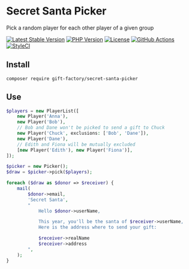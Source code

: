 # Secret Santa Picker

Pick a random player for each other player of a given group

[![Latest Stable Version](https://poser.pugx.org/gift-factory/secret-santa-picker/v/stable.png)](https://packagist.org/packages/gift-factory/secret-santa-picker)
[![PHP Version](https://img.shields.io/packagist/php-v/gift-factory/secret-santa-picker.svg)](https://php.net)
[![License](https://poser.pugx.org/gift-factory/secret-santa-picker/license)](https://packagist.org/packages/gift-factory/secret-santa-picker)
[![GitHub Actions](https://img.shields.io/endpoint.svg?url=https%3A%2F%2Factions-badge.atrox.dev%2Fgift-factory%2Fsecret-santa-picker%2Fbadge&label=Build&logo=none)](https://github.com/gift-factory/secret-santa-picker/actions)
[![StyleCI](https://styleci.io/repos/717786903/shield?style=flat)](https://styleci.io/repos/717786903)

## Install

```shell
composer require gift-factory/secret-santa-picker
```

## Use

```php
$players = new PlayerList([
    new Player('Anna'),
    new Player('Bob'),
    // Bob and Dane won't be picked to send a gift to Chuck
    new Player('Chuck', exclusions: ['Bob', 'Dane']),
    new Player('Dane'),
    // Edith and Fiona will be mutually excluded
    [new Player('Edith'), new Player('Fiona')],
]);

$picker = new Picker();
$draw = $picker->pick($players);

foreach ($draw as $donor => $receiver) {
    mail(
        $donor->email,
        'Secret Santa',
        "
            Hello $donor->userName,

            This year, you'll be the santa of $receiver->userName,
            Here is the address where to send your gift:

            $receiver->realName
            $receiver->address
        ",
    );
}
```

